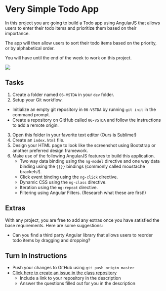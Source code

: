 # Very Simple Todo App

In this project you are going to build a Todo app using AngularJS that allows users to enter their todo items and prioritize them based on their importance.

The app will then allow users to sort their todo items based on the priority, or by alphabetical order.

You will have until the end of the week to work on this project.

<img src="http://i.imgur.com/vhMYF1s.png" />

## Tasks
1. Create a folder named `06-VSTDA` in your `dev` folder.
2. Setup your Git workflow.
  - Initialize an empty git repository in `06-VSTDA` by running `git init` in the command prompt.
  - Create a repository on GitHub called `06-VSTDA` and follow the instructions to add a remote origin.
3. Open this folder in your favorite text editor (Ours is Sublime!)
4. Create an `index.html` file.
5. Design your HTML page to look like the screenshot using Bootstrap or another preferred design framework.
6. Make use of the following AngularJS features to build this application.
	- Two way data binding using the `ng-model` directive and one way data binding using the `{{}}` bindings (commonly called moustache brackets!).
	- Click event binding using the `ng-click` directive.
	- Dynamic CSS using the `ng-class` directive.
	- Iteration using the `ng-repeat` directive.
	- Filtering using Angular Filters. (Research what these are first!)

## Extras
With any project, you are free to add any extras once you have satisfied the base requirements. Here are some suggestions:

- Can you find a third party Angular library that allows users to reorder todo items by dragging and dropping?

## Turn In Instructions
* Push your changes to GitHub using `git push origin master`
* [Click here to create an issue in the class repository](https://www.github.com/OriginCodeAcademy/2016-CW-FallCohort/issues/new?title=06-SanDiegoTopSpots&body=1.%20Where%20can%20I%20find%20your%20repository%3F%20(Paste%20the%20url%20of%20your%20repository%20below)%0A%0A2.%20What%20did%20you%20enjoy%20most%20about%20this%20project%3F%0A%0A3.%20What%20was%20the%20toughest%20part%3F%0A%0A)
    * Include a link to your repository in the description
    * Answer the questions filled out for you in the description